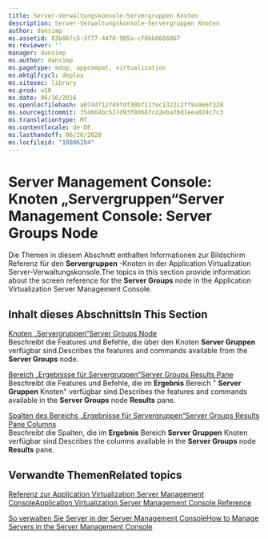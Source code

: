 ```yaml
---
title: Server-Verwaltungskonsole-Servergruppen Knoten
description: Server-Verwaltungskonsole-Servergruppen Knoten
author: dansimp
ms.assetid: 83b86fc5-3f77-4470-985a-cf0bb8686067
ms.reviewer: ''
manager: dansimp
ms.author: dansimp
ms.pagetype: mdop, appcompat, virtualization
ms.mktglfcycl: deploy
ms.sitesec: library
ms.prod: w10
ms.date: 06/16/2016
ms.openlocfilehash: a074d712f49fdf30bf11fec1322c2ff9a9e6f320
ms.sourcegitcommit: 354664bc527d93f80687cd2eba70d1eea024c7c3
ms.translationtype: MT
ms.contentlocale: de-DE
ms.lasthandoff: 06/26/2020
ms.locfileid: "10806284"
---
```

# <span data-ttu-id="c3a2c-103">Server Management Console: Knoten „Servergruppen“</span><span class="sxs-lookup"><span data-stu-id="c3a2c-103">Server Management Console: Server Groups Node</span></span>


<span data-ttu-id="c3a2c-104">Die Themen in diesem Abschnitt enthalten Informationen zur Bildschirm Referenz für den **Servergruppen** -Knoten in der Application Virtualization Server-Verwaltungskonsole.</span><span class="sxs-lookup"><span data-stu-id="c3a2c-104">The topics in this section provide information about the screen reference for the **Server Groups** node in the Application Virtualization Server Management Console.</span></span>

## <span data-ttu-id="c3a2c-105">Inhalt dieses Abschnitts</span><span class="sxs-lookup"><span data-stu-id="c3a2c-105">In This Section</span></span>


<a href="" id="server-groups-node"></a>[<span data-ttu-id="c3a2c-106">Knoten „Servergruppen“</span><span class="sxs-lookup"><span data-stu-id="c3a2c-106">Server Groups Node</span></span>](server-groups-node.md)  
<span data-ttu-id="c3a2c-107">Beschreibt die Features und Befehle, die über den Knoten **Server Gruppen** verfügbar sind.</span><span class="sxs-lookup"><span data-stu-id="c3a2c-107">Describes the features and commands available from the **Server Groups** node.</span></span>

<a href="" id="server-groups-results-pane"></a>[<span data-ttu-id="c3a2c-108">Bereich „Ergebnisse für Servergruppen“</span><span class="sxs-lookup"><span data-stu-id="c3a2c-108">Server Groups Results Pane</span></span>](server-groups-results-pane.md)  
<span data-ttu-id="c3a2c-109">Beschreibt die Features und Befehle, die im **Ergebnis** Bereich " **Server Gruppen** Knoten" verfügbar sind.</span><span class="sxs-lookup"><span data-stu-id="c3a2c-109">Describes the features and commands available in the **Server Groups** node **Results** pane.</span></span>

<a href="" id="server-groups-results-pane-columns"></a>[<span data-ttu-id="c3a2c-110">Spalten des Bereichs „Ergebnisse für Servergruppen“</span><span class="sxs-lookup"><span data-stu-id="c3a2c-110">Server Groups Results Pane Columns</span></span>](server-groups-results-pane-columns.md)  
<span data-ttu-id="c3a2c-111">Beschreibt die Spalten, die im **Ergebnis** Bereich **Server Gruppen** Knoten verfügbar sind.</span><span class="sxs-lookup"><span data-stu-id="c3a2c-111">Describes the columns available in the **Server Groups** node **Results** pane.</span></span>

## <span data-ttu-id="c3a2c-112">Verwandte Themen</span><span class="sxs-lookup"><span data-stu-id="c3a2c-112">Related topics</span></span>


[<span data-ttu-id="c3a2c-113">Referenz zur Application Virtualization Server Management Console</span><span class="sxs-lookup"><span data-stu-id="c3a2c-113">Application Virtualization Server Management Console Reference</span></span>](application-virtualization-server-management-console-reference.md)

[<span data-ttu-id="c3a2c-114">So verwalten Sie Server in der Server Management Console</span><span class="sxs-lookup"><span data-stu-id="c3a2c-114">How to Manage Servers in the Server Management Console</span></span>](how-to-manage-servers-in-the-server-management-console.md)

 

 





